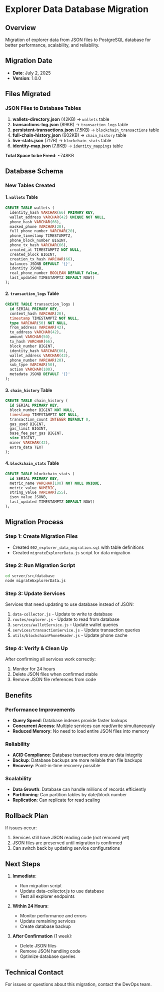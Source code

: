 # Explorer Data Database Migration

## Overview
Migration of explorer data from JSON files to PostgreSQL database for better performance, scalability, and reliability.

## Migration Date
- **Date**: July 2, 2025
- **Version**: 1.0.0

## Files Migrated

### JSON Files to Database Tables
1. **wallets-directory.json** (42KB) → `wallets` table
2. **transactions-log.json** (89KB) → `transaction_logs` table  
3. **persistent-transactions.json** (7.5KB) → `blockchain_transactions` table
4. **full-chain-history.json** (602KB) → `chain_history` table
5. **live-stats.json** (717B) → `blockchain_stats` table
6. **identity-map.json** (7.8KB) → `identity_mappings` table

**Total Space to be Freed**: ~748KB

## Database Schema

### New Tables Created

#### 1. `wallets` Table
```sql
CREATE TABLE wallets (
  identity_hash VARCHAR(66) PRIMARY KEY,
  wallet_address VARCHAR(42) UNIQUE NOT NULL,
  phone_hash VARCHAR(66),
  masked_phone VARCHAR(20),
  full_phone_number VARCHAR(20),
  phone_timestamp TIMESTAMPTZ,
  phone_block_number BIGINT,
  phone_tx_hash VARCHAR(66),
  created_at TIMESTAMPTZ NOT NULL,
  created_block BIGINT,
  creation_tx_hash VARCHAR(66),
  balances JSONB DEFAULT '{}',
  identity JSONB,
  real_phone_number BOOLEAN DEFAULT false,
  last_updated TIMESTAMPTZ DEFAULT NOW()
);
```

#### 2. `transaction_logs` Table
```sql
CREATE TABLE transaction_logs (
  id SERIAL PRIMARY KEY,
  content_hash VARCHAR(20),
  timestamp TIMESTAMPTZ NOT NULL,
  type VARCHAR(50) NOT NULL,
  from_address VARCHAR(42),
  to_address VARCHAR(42),
  amount VARCHAR(50),
  tx_hash VARCHAR(66),
  block_number BIGINT,
  identity_hash VARCHAR(66),
  wallet_address VARCHAR(42),
  phone_number VARCHAR(20),
  sub_type VARCHAR(50),
  action VARCHAR(100),
  metadata JSONB DEFAULT '{}'
);
```

#### 3. `chain_history` Table
```sql
CREATE TABLE chain_history (
  id SERIAL PRIMARY KEY,
  block_number BIGINT NOT NULL,
  timestamp TIMESTAMPTZ NOT NULL,
  transaction_count INTEGER DEFAULT 0,
  gas_used BIGINT,
  gas_limit BIGINT,
  base_fee_per_gas BIGINT,
  size BIGINT,
  miner VARCHAR(42),
  extra_data TEXT
);
```

#### 4. `blockchain_stats` Table
```sql
CREATE TABLE blockchain_stats (
  id SERIAL PRIMARY KEY,
  metric_name VARCHAR(100) NOT NULL UNIQUE,
  metric_value NUMERIC,
  string_value VARCHAR(255),
  json_value JSONB,
  last_updated TIMESTAMPTZ DEFAULT NOW()
);
```

## Migration Process

### Step 1: Create Migration Files
- Created `002_explorer_data_migration.sql` with table definitions
- Created `migrateExplorerData.js` script for data migration

### Step 2: Run Migration Script
```bash
cd server/src/database
node migrateExplorerData.js
```

### Step 3: Update Services
Services that need updating to use database instead of JSON:
1. `data-collector.js` - Update to write to database
2. `routes/explorer.js` - Update to read from database
3. `services/walletService.js` - Update wallet queries
4. `services/transactionService.js` - Update transaction queries
5. `utils/blockchainPhoneReader.js` - Update phone cache

### Step 4: Verify & Clean Up
After confirming all services work correctly:
1. Monitor for 24 hours
2. Delete JSON files when confirmed stable
3. Remove JSON file references from code

## Benefits

### Performance Improvements
- **Query Speed**: Database indexes provide faster lookups
- **Concurrent Access**: Multiple services can read/write simultaneously
- **Reduced Memory**: No need to load entire JSON files into memory

### Reliability
- **ACID Compliance**: Database transactions ensure data integrity
- **Backup**: Database backups are more reliable than file backups
- **Recovery**: Point-in-time recovery possible

### Scalability
- **Data Growth**: Database can handle millions of records efficiently
- **Partitioning**: Can partition tables by date/block number
- **Replication**: Can replicate for read scaling

## Rollback Plan

If issues occur:
1. Services still have JSON reading code (not removed yet)
2. JSON files are preserved until migration is confirmed
3. Can switch back by updating service configurations

## Next Steps

1. **Immediate**:
   - Run migration script
   - Update data-collector.js to use database
   - Test all explorer endpoints

2. **Within 24 Hours**:
   - Monitor performance and errors
   - Update remaining services
   - Create database backup

3. **After Confirmation** (1 week):
   - Delete JSON files
   - Remove JSON handling code
   - Optimize database queries

## Technical Contact
For issues or questions about this migration, contact the DevOps team. 